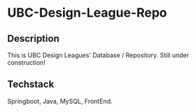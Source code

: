 # UBC-Design-League-Repo

## Description
This is UBC Design Leagues' Database / Repository. Still under construction!

## Techstack
Springboot, Java, MySQL, FrontEnd. 